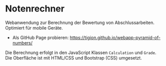 # Notenrechner

Webanwendung zur Berechnung der Bewertung von Abschlussarbeiten. Optimiert für mobile Geräte.

- Als GitHub Page probieren: https://tigion.github.io/webapp-pyramid-of-numbers/

Die Berechnung erfolgt in den JavaScript Klassen `Calculation` und `Grade`. Die Oberfläche ist mit HTML/CSS und Bootstrap (CSS) umgesetzt.
